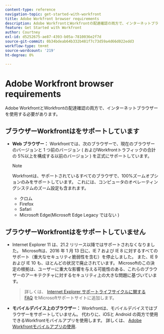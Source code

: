 ```yaml
---
content-type: reference
navigation-topic: get-started-with-workfront
title: Adobe Workfront browser requirements
description: Adobe WorkfrontとWorkfrontの配達確認の両方で、インターネットブラウザーを使用する必要があります。
feature: Get Started with Workfront
author: Courtney
exl-id: d5252675-ae87-4393-b05a-7810036e2f7d
source-git-commit: 0b34bdeab64b332b481f7c73d59a4d66d022edd3
workflow-type: tm+mt
source-wordcount: '219'
ht-degree: 0%

---
```


# Adobe Workfront browser requirements

Adobe WorkfrontとWorkfrontの配達確認の両方で、インターネットブラウザーを使用する必要があります。

## ブラウザーWorkfrontはをサポートしています

* **Web ブラウザー：** Workfrontでは、次のブラウザーで、現在のブラウザーのバージョンと 1 つ前のバージョン ( およびWorkfrontトラフィックの合計の 5%以上を構成する以前のバージョン ) を正式にサポートしています。

   >[!NOTE]
   >
   >Workfrontは、サポートされているすべてのブラウザで、100%ズームオプションのみをサポートしています。 これには、コンピュータのオペレーティングシステムのズーム設定も含まれます。

   * クロム
   * Firefox
   * Safari
   * Microsoft Edge(Microsoft Edge Legacy ではない )


## ブラウザーWorkfrontはをサポートしていません

* Internet Explorer 11 は、21.2 リリース以降ではサポートされなくなりました。 Microsoftは、2016 年 1 月 13 日に、IE 7 および IE 8 に対するすべてのサポート（重大なセキュリティ脆弱性を含む）を停止しました。 また、IE 9 および IE 10 も、ほとんどの状況で廃止されています。 Microsoftのこの決定の根拠は、ユーザーに重大な影響を与える可能性のある、これらのブラウザーのアーキテクチャに対するセキュリティ上の大きな問題に基づいています。
   >詳しくは、 [Internet Explorer サポートライフサイクルに関する FAQ](https://support.microsoft.com/en-us/help/17454/lifecycle-faq-internet-explorer) をMicrosoftサポートサイトに追加します。

* **モバイルデバイス上のブラウザー：** Workfrontは、モバイルデバイスではブラウザーをサポートしていません。 代わりに、iOSと Android の両方で使用できるWorkfrontモバイルアプリを使用します。 詳しくは、 [Adobe Workfrontモバイルアプリの使用](../workfront-basics/mobile-apps/using-the-workfront-mobile-app/use-the-mobile-app.md).




